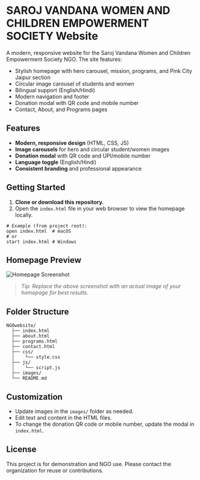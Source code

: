 # SAROJ VANDANA WOMEN AND CHILDREN EMPOWERMENT SOCIETY Website

A modern, responsive website for the Saroj Vandana Women and Children Empowerment Society NGO. The site features:

- Stylish homepage with hero carousel, mission, programs, and Pink City Jaipur section
- Circular image carousel of students and women
- Bilingual support (English/Hindi)
- Modern navigation and footer
- Donation modal with QR code and mobile number
- Contact, About, and Programs pages

## Features
- **Modern, responsive design** (HTML, CSS, JS)
- **Image carousels** for hero and circular student/women images
- **Donation modal** with QR code and UPI/mobile number
- **Language toggle** (English/Hindi)
- **Consistent branding** and professional appearance

## Getting Started

1. **Clone or download this repository.**
2. Open the `index.html` file in your web browser to view the homepage locally.

```
# Example (from project root):
open index.html  # macOS
# or
start index.html # Windows
```

## Homepage Preview

![Homepage Screenshot](images/homepage-screenshot.png)

> _Tip: Replace the above screenshot with an actual image of your homepage for best results._

## Folder Structure

```
NGOwebsite/
  ├── index.html
  ├── about.html
  ├── programs.html
  ├── contact.html
  ├── css/
  │    └── style.css
  ├── js/
  │    └── script.js
  ├── images/
  └── README.md
```

## Customization
- Update images in the `images/` folder as needed.
- Edit text and content in the HTML files.
- To change the donation QR code or mobile number, update the modal in `index.html`.

## License
This project is for demonstration and NGO use. Please contact the organization for reuse or contributions. 